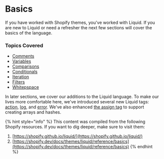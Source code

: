 # Basics

If you have worked with Shopify themes, you've worked with Liquid. If you are new to Liquid or need a refresher the next few sections will cover the basics of the language. 

### Topics Covered

* [Comments](comments.md)
* [Variables](variables.md)
* [Comparisons](comparison-operators.md)
* [Conditionals](conditional-statements.md)
* [Iteration](iteration.md)
* [Filters](basic-liquid-filters.md)
* [Whitepspace](whitespace.md)

In later sections, we cover our additions to the Liquid language. To make our lives more comfortable here, we've introduced several new Liquid tags: [action](https://docs.usemechanic.com/article/359-the-action-tag), [log](https://docs.usemechanic.com/article/320-the-log-tag), and [error](https://docs.usemechanic.com/article/319-the-error-tag). We've also enhanced [the assign tag](https://docs.usemechanic.com/article/357-the-assign-tag) to support creating arrays and hashes.

{% hint style="info" %}
This content was compiled from the following Shopify resources.  If you want to dig deeper, make sure to visit them:

1. [https://shopify.github.io/liquid/](https://shopify.github.io/liquid/)
2. [https://shopify.dev/docs/themes/liquid/reference/basics](https://shopify.dev/docs/themes/liquid/reference/basics)
{% endhint %}




